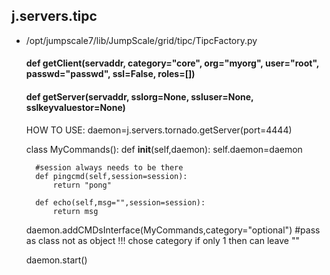 ## j.servers.tipc

- /opt/jumpscale7/lib/JumpScale/grid/tipc/TipcFactory.py

    #### def getClient(servaddr, category="core", org="myorg", user="root", passwd="passwd", ssl=False, roles=[]) 
    #### def getServer(servaddr, sslorg=None, ssluser=None, sslkeyvaluestor=None) 
    
    HOW TO USE:
    daemon=j.servers.tornado.getServer(port=4444)
    
    class MyCommands():
        def __init__(self,daemon):
            self.daemon=daemon
    
        #session always needs to be there
        def pingcmd(self,session=session):
            return "pong"
    
        def echo(self,msg="",session=session):
            return msg
    
    daemon.addCMDsInterface(MyCommands,category="optional")  #pass as class not as object !!! chose category if only 1 then can leave ""
    
    daemon.start()
